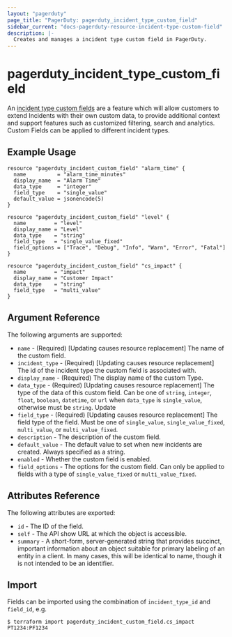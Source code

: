 ```yaml
---
layout: "pagerduty"
page_title: "PagerDuty: pagerduty_incident_type_custom_field"
sidebar_current: "docs-pagerduty-resource-incident-type-custom-field"
description: |-
  Creates and manages a incident type custom field in PagerDuty.
---
```


# pagerduty\_incident\_type\_custom\_field

An [incident type custom fields](https://developer.pagerduty.com/api-reference/423b6701f3f1b-create-a-custom-field-for-an-incident-type)
are a feature which will allow customers to extend Incidents with their own
custom data, to provide additional context and support features such as
customized filtering, search and analytics. Custom Fields can be applied to
different incident types.

## Example Usage

```hcl
resource "pagerduty_incident_custom_field" "alarm_time" {
  name          = "alarm_time_minutes"
  display_name  = "Alarm Time"
  data_type     = "integer"
  field_type    = "single_value"
  default_value = jsonencode(5)
}

resource "pagerduty_incident_custom_field" "level" {
  name         = "level"
  display_name = "Level"
  data_type    = "string"
  field_type   = "single_value_fixed"
  field_options = ["Trace", "Debug", "Info", "Warn", "Error", "Fatal"]
}

resource "pagerduty_incident_custom_field" "cs_impact" {
  name         = "impact"
  display_name = "Customer Impact"
  data_type    = "string"
  field_type   = "multi_value"
}
```

## Argument Reference

The following arguments are supported:

* `name` - (Required) [Updating causes resource replacement] The name of the custom field.
* `incident_type` - (Required) [Updating causes resource replacement] The id of the incident type the custom field is associated with.
* `display_name` - (Required) The display name of the custom Type.
* `data_type` - (Required) [Updating causes resource replacement] The type of the data of this custom field. Can be one of `string`, `integer`, `float`, `boolean`, `datetime`, or `url` when `data_type` is `single_value`, otherwise must be `string`. Update
* `field_type` - (Required) [Updating causes resource replacement] The field type of the field. Must be one of `single_value`, `single_value_fixed`, `multi_value`, or `multi_value_fixed`.
* `description` - The description of the custom field.
* `default_value` - The default value to set when new incidents are created. Always specified as a string.
* `enabled` - Whether the custom field is enabled.
* `field_options` - The options for the custom field. Can only be applied to fields with a type of `single_value_fixed` or `multi_value_fixed`.

## Attributes Reference

The following attributes are exported:

* `id` - The ID of the field.
* `self` - The API show URL at which the object is accessible.
* `summary` - A short-form, server-generated string that provides succinct, important information about an object suitable for primary labeling of an entity in a client. In many cases, this will be identical to name, though it is not intended to be an identifier.

## Import

Fields can be imported using the combination of `incident_type_id` and `field_id`, e.g.

```
$ terraform import pagerduty_incident_custom_field.cs_impact PT1234:PF1234
```
